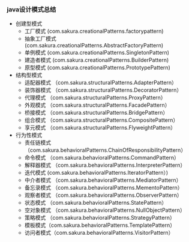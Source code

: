 ### java设计模式总结

- 创建型模式
    - 工厂模式 (com.sakura.creationalPatterns.factorypattern)
    - 抽象工厂模式 (com.sakura.creationalPatterns.AbstractFactoryPattern)
    - 单例模式 (com.sakura.creationalPatterns.SingletonPattern)
    - 建造者模式 (com.sakura.creationalPatterns.BuilderPattern)
    - 原型模式 (com.sakura.creationalPatterns.PrototypePattern)
- 结构型模式
    - 适配器模式 （com.sakura.structuralPatterns.AdapterPattern）
    - 装饰器模式 （com.sakura.structuralPatterns.DecoratorPattern）
    - 代理模式 （com.sakura.structuralPatterns.ProxyPattern）
    - 外观模式 （com.sakura.structuralPatterns.FacadePattern）
    - 桥接模式 （com.sakura.structuralPatterns.BridgePattern）
    - 组合模式 （com.sakura.structuralPatterns.CompositePattern）
    - 享元模式 （com.sakura.structuralPatterns.FlyweightPattern）
- 行为性模式
    - 责任链模式 （com.sakura.behavioralPatterns.ChainOfResponsibilityPattern）
    - 命令模式 （com.sakura.behavioralPatterns.CommandPattern）
    - 解释器模式 （com.sakura.behavioralPatterns.InterpreterPattern）
    - 迭代模式 (com.sakura.behavioralPatterns.IteratorPattern）)
    - 中介者模式 （com.sakura.behavioralPatterns.MediatorPattern）
    - 备忘录模式 （com.sakura.behavioralPatterns.MementoPattern）
    - 观察者模式 （com.sakura.behavioralPatterns.ObserverPattern）
    - 状态模式 （com.sakura.behavioralPatterns.StatePattern）
    - 空对象模式 （com.sakura.behavioralPatterns.NullObjectPattern）
    - 策略模式 （com.sakura.behavioralPatterns.StrategyPattern）
    - 模板模式（com.sakura.behavioralPatterns.TemplatePattern）
    - 访问者模式（com.sakura.behavioralPatterns.VisitorPattern）
    

